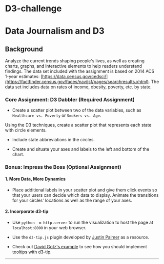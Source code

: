 # D3-challenge
# Data Journalism and D3

## Background

Analyze the current trends shaping people's lives, as well as creating charts, graphs, and interactive elements to help readers understand findings.
The data set included with the assignment is based on 2014 ACS 1-year estimates: [https://data.census.gov/cedsci/](https://factfinder.census.gov/faces/nav/jsf/pages/searchresults.xhtml).
The data set includes data on rates of income, obesity, poverty, etc. by state. 


### Core Assignment: D3 Dabbler (Required Assignment)

* Create a scatter plot between two of the data variables, such as `Healthcare vs. Poverty` or `Smokers vs. Age`.

Using the D3 techniques, create a scatter plot that represents each state with circle elements. 

* Include state abbreviations in the circles.

* Create and situate your axes and labels to the left and bottom of the chart.


### Bonus: Impress the Boss (Optional Assignment)

#### 1. More Data, More Dynamics

* Place additional labels in your scatter plot and give them click events so that your users can decide which data to display. 
Animate the transitions for your circles' locations as well as the range of your axes. 

#### 2. Incorporate d3-tip

* Use `python -m http.server` to run the visualization to host the page at `localhost:8000` in your web browser.

* Use the `d3-tip.js` plugin developed by [Justin Palmer](https://github.com/Caged) as a resource.

* Check out [David Gotz's example](https://bl.ocks.org/davegotz/bd54b56723c154d25eedde6504d30ad7) to see how you should implement tooltips with d3-tip.

- - -
